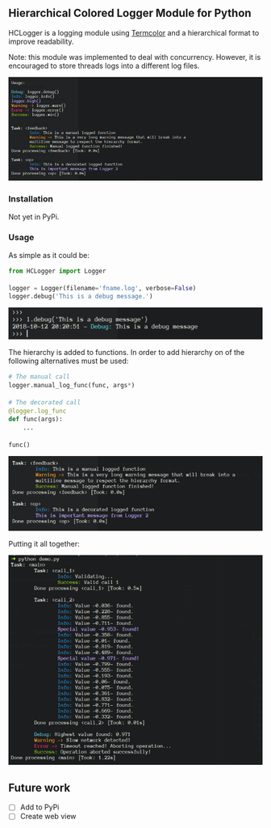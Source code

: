 ## Hierarchical Colored Logger Module for Python

HCLogger is a logging module using [Termcolor](https://pypi.org/project/termcolor/) and a hierarchical format to improve readability.

Note: this module was implemented to deal with concurrency. However, it is encouraged to store threads logs into a different log files.

![HCLogger capture](hclogger/tests/function_test.png)

### Installation

Not yet in PyPi.

### Usage

As simple as it could be:

```python
from HCLogger import Logger

logger = Logger(filename='fname.log', verbose=False)
logger.debug('This is a debug message.')
```
![Debug output](hclogger/tests/debug_message.png)

The hierarchy is added to functions. In order to add hierarchy on of the following alternatives must be used:

```python
# The manual call
logger.manual_log_func(func, args*)

# The decorated call
@logger.log_func
def func(args):
	...

func()
```

![Function logging](hclogger/tests/function_log.png)

Putting it all together:

![Demo capture](hclogger/tests/demo_capture.png)

## Future work

 - [ ] Add to PyPi
 - [ ] Create web view
